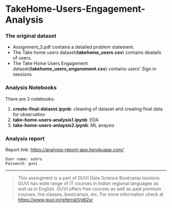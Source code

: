 # TakeHome-Users-Engagement-Analysis


### The original dataset
- Assignment_3.pdf contains a detailed problem statement.
- The Take home users dataset(**takehome_users.csv**) contains deatails of users.
- The Take Home Users Engagement dataset(**takehome_users_enganement.csv**) contains users' Sign in sessions.

### Analysis Notebooks
There are 3 notebooks:
1. **create-final-dataset.ipynb**: cleaning of dataset and creating final data for observation
2. **take-home-users-analysis1.ipynb**: EDA
3. **take-home-users-anlaysis2.ipynb**: ML anaysis

### Analysis report
Report link: https://analysis-report-app.herokuapp.com/
```
User name: ashru
Password: guvi
```

------

>This assingment is a part of GUVI Data Science Bootcamp lessions.
GUVI has wide range of IT courses in Indian regional languages as well as in English. GUVI offers free courses as well as paid premium courses, live classes, bootcamps, etc.
For more information check at https://www.guvi.in/referral/l/g62xr


